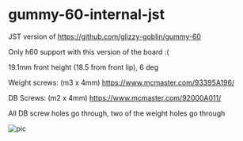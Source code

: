 # gummy-60-internal-jst

JST version of https://github.com/glizzy-goblin/gummy-60

Only h60 support with this version of the board :( 

19.1mm front height (18.5 from front lip), 6 deg

Weight screws: (m3 x 4mm) https://www.mcmaster.com/93395A196/

DB Screws: (m2 x 4mm) https://www.mcmaster.com/92000A011/

All DB screw holes go through, two of the weight holes go through

![pic](https://i.imgur.com/4ij1gty.png)

